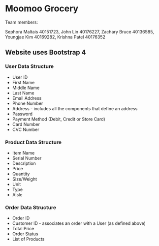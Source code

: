 # Moomoo Grocery

Team members:

Sephora Maltais 40151723,
John Lin 40176227,
Zachary Bruce 40136585,
Youngjae Kim 40169282,
Krishna Patel 40176352

## Website uses Bootstrap 4

### User Data Structure

* User ID
* First Name
* Middle Name
* Last Name
* Email Address
* Phone Number
* Address - includes all the components that define an address
* Password
* Payment Method (Debit, Credit or Store Card)
* Card Number
* CVC Number

### Product Data Structure

* Item Name
* Serial Number
* Description
* Price
* Quantity
* Size/Weight
* Unit
* Type
* Aisle

### Order Data Structure

* Order ID
* Customer ID - associates an order with a User (as defined above)
* Total Price
* Order Status
* List of Products
